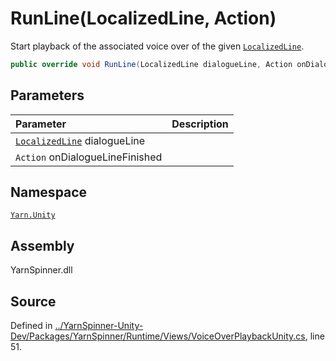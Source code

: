 # RunLine\(LocalizedLine, Action\)

Start playback of the associated voice over  of the given [`LocalizedLine`](../localizedline/).

```csharp
public override void RunLine(LocalizedLine dialogueLine, Action onDialogueLineFinished)
```

## Parameters

| Parameter | Description |
| :--- | :--- |
| [`LocalizedLine`](../localizedline/) dialogueLine |  |
| `Action` onDialogueLineFinished |  |

## Namespace

[`Yarn.Unity`](../)

## Assembly

YarnSpinner.dll

## Source

Defined in [../YarnSpinner-Unity-Dev/Packages/YarnSpinner/Runtime/Views/VoiceOverPlaybackUnity.cs](https://github.com/YarnSpinnerTool/YarnSpinner-Unity//blob/develop/Runtime/Views/VoiceOverPlaybackUnity.cs#L51), line 51.

